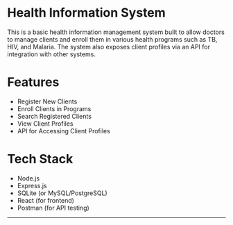 # Health Information System

This is a basic health information management system built to allow doctors to manage clients and enroll them in various health programs such as TB, HIV, and Malaria. The system also exposes client profiles via an API for integration with other systems.

# Features

- Register New Clients
- Enroll Clients in Programs
- Search Registered Clients
- View Client Profiles
- API for Accessing Client Profiles

# Tech Stack

- Node.js
- Express.js
- SQLite (or MySQL/PostgreSQL)
- React (for frontend)
- Postman (for API testing)

---

